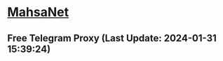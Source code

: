 
# [MahsaNet](https://t.me/mahsa_net)
## Free Telegram Proxy (Last Update: 2024-01-31 15:39:24)

    